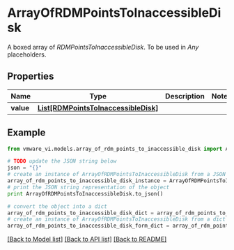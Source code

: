 # ArrayOfRDMPointsToInaccessibleDisk

A boxed array of *RDMPointsToInaccessibleDisk*. To be used in *Any* placeholders. 

## Properties
Name | Type | Description | Notes
------------ | ------------- | ------------- | -------------
**value** | [**List[RDMPointsToInaccessibleDisk]**](RDMPointsToInaccessibleDisk.md) |  | 

## Example

```python
from vmware_vi.models.array_of_rdm_points_to_inaccessible_disk import ArrayOfRDMPointsToInaccessibleDisk

# TODO update the JSON string below
json = "{}"
# create an instance of ArrayOfRDMPointsToInaccessibleDisk from a JSON string
array_of_rdm_points_to_inaccessible_disk_instance = ArrayOfRDMPointsToInaccessibleDisk.from_json(json)
# print the JSON string representation of the object
print ArrayOfRDMPointsToInaccessibleDisk.to_json()

# convert the object into a dict
array_of_rdm_points_to_inaccessible_disk_dict = array_of_rdm_points_to_inaccessible_disk_instance.to_dict()
# create an instance of ArrayOfRDMPointsToInaccessibleDisk from a dict
array_of_rdm_points_to_inaccessible_disk_form_dict = array_of_rdm_points_to_inaccessible_disk.from_dict(array_of_rdm_points_to_inaccessible_disk_dict)
```
[[Back to Model list]](../README.md#documentation-for-models) [[Back to API list]](../README.md#documentation-for-api-endpoints) [[Back to README]](../README.md)


